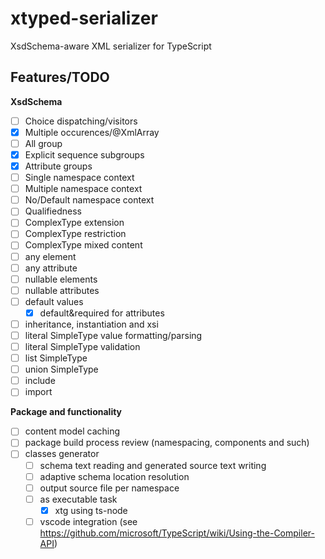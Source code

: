 # xtyped-serializer
XsdSchema-aware XML serializer for TypeScript 


## Features/TODO

**XsdSchema**
- [ ] Choice dispatching/visitors
- [x] Multiple occurences/@XmlArray
- [ ] All group
- [x] Explicit sequence subgroups
- [x] Attribute groups
- [ ] Single namespace context
- [ ] Multiple namespace context
- [ ] No/Default namespace context
- [ ] Qualifiedness
- [ ] ComplexType extension
- [ ] ComplexType restriction
- [ ] ComplexType mixed content
- [ ] any element
- [ ] any attribute
- [ ] nullable elements
- [ ] nullable attributes
- [ ] default values
  - [x] default&required for attributes
- [ ] inheritance, instantiation and xsi
- [ ] literal SimpleType value formatting/parsing
- [ ] literal SimpleType validation
- [ ] list SimpleType
- [ ] union SimpleType
- [ ] include
- [ ] import

**Package and functionality**
- [ ] content model caching
- [ ] package build process review (namespacing, components and such)
- [ ] classes generator
  - [ ] schema text reading and generated source text writing
  - [ ] adaptive schema location resolution
  - [ ] output source file per namespace
  - [ ] as executable task
    - [x] xtg using ts-node
  - [ ] vscode integration (see https://github.com/microsoft/TypeScript/wiki/Using-the-Compiler-API)
